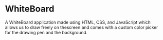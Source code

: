 # WhiteBoard

A WhiteBoard application made using HTML, CSS, and JavaScript which allows us to draw freely on thescreen and comes with a custom color picker for the drawing pen and the background.
